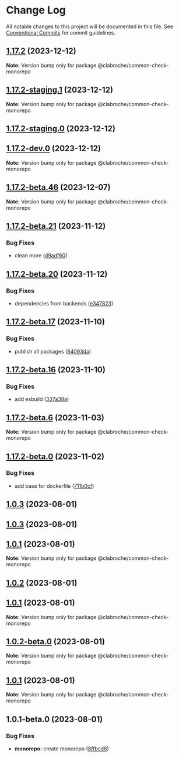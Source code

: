 # Change Log

All notable changes to this project will be documented in this file.
See [Conventional Commits](https://conventionalcommits.org) for commit guidelines.

## [1.17.2](https://github.com/addworking/monorepo/compare/v1.17.2-staging.1...v1.17.2) (2023-12-12)

**Note:** Version bump only for package @clabroche/common-check-monorepo

## [1.17.2-staging.1](https://github.com/addworking/monorepo/compare/v1.17.2-staging.0...v1.17.2-staging.1) (2023-12-12)

**Note:** Version bump only for package @clabroche/common-check-monorepo

## [1.17.2-staging.0](https://github.com/addworking/monorepo/compare/v1.17.2-beta.51...v1.17.2-staging.0) (2023-12-12)

## [1.17.2-dev.0](https://github.com/addworking/monorepo/compare/v1.17.2-beta.51...v1.17.2-dev.0) (2023-12-12)

**Note:** Version bump only for package @clabroche/common-check-monorepo

## [1.17.2-beta.46](https://github.com/addworking/monorepo/compare/v1.17.2-beta.45...v1.17.2-beta.46) (2023-12-07)

**Note:** Version bump only for package @clabroche/common-check-monorepo

## [1.17.2-beta.21](https://github.com/addworking/monorepo/compare/v1.17.2-beta.20...v1.17.2-beta.21) (2023-11-12)

### Bug Fixes

* clean more ([d9adf60](https://github.com/addworking/monorepo/commit/d9adf60849ea17570ea2f6b0be148258af845ab7))

## [1.17.2-beta.20](https://github.com/addworking/monorepo/compare/v1.17.2-beta.19...v1.17.2-beta.20) (2023-11-12)

### Bug Fixes

* dependencies from backends ([e347823](https://github.com/addworking/monorepo/commit/e347823a201871f380da3e9c82a266adf1015113))

## [1.17.2-beta.17](https://github.com/addworking/monorepo/compare/v1.17.2-beta.16...v1.17.2-beta.17) (2023-11-10)

### Bug Fixes

* publish all packages ([84093da](https://github.com/addworking/monorepo/commit/84093daec9eec3504d35f69f16532302b0c55bfd))

## [1.17.2-beta.16](https://github.com/addworking/monorepo/compare/v1.17.2-beta.15...v1.17.2-beta.16) (2023-11-10)

### Bug Fixes

* add esbuild ([337a38a](https://github.com/addworking/monorepo/commit/337a38aa5097e45aff3dbc5c36bb7ad83a22583b))

## [1.17.2-beta.6](https://github.com/addworking/monorepo/compare/v1.17.2-beta.5...v1.17.2-beta.6) (2023-11-03)

**Note:** Version bump only for package @clabroche/common-check-monorepo

## [1.17.2-beta.0](https://github.com/addworking/monorepo/compare/v1.0.4-beta.0...v1.17.2-beta.0) (2023-11-02)

### Bug Fixes

* add base for dockerfile ([711b0cf](https://github.com/addworking/monorepo/commit/711b0cf0233c23e166261e389daf5af7ca34a9d5))

## [1.0.3](https://github.com/addworking/monorepo/compare/v1.0.2-beta.1...v1.0.3) (2023-08-01)

## [1.0.3](https://github.com/addworking/monorepo/compare/v1.0.2-beta.1...v1.0.3) (2023-08-01)

## [1.0.1](https://github.com/addworking/monorepo/compare/v1.0.1-beta.0...v1.0.1) (2023-08-01)

**Note:** Version bump only for package @clabroche/common-check-monorepo

## [1.0.2](https://github.com/addworking/monorepo/compare/v1.0.2-beta.1...v1.0.2) (2023-08-01)

## [1.0.1](https://github.com/addworking/monorepo/compare/v1.0.1-beta.0...v1.0.1) (2023-08-01)

**Note:** Version bump only for package @clabroche/common-check-monorepo

## [1.0.2-beta.0](https://github.com/addworking/monorepo/compare/v1.0.1-beta.0...v1.0.2-beta.0) (2023-08-01)

**Note:** Version bump only for package @clabroche/common-check-monorepo

## [1.0.1](https://github.com/addworking/monorepo/compare/v1.0.1-beta.0...v1.0.1) (2023-08-01)

**Note:** Version bump only for package @clabroche/common-check-monorepo

## 1.0.1-beta.0 (2023-08-01)

### Bug Fixes

* **monorepo:** create monorepo ([8ffbcd6](https://github.com/addworking/monorepo/commit/8ffbcd6b2befaafbc392cc9e418f868b8a074467))
